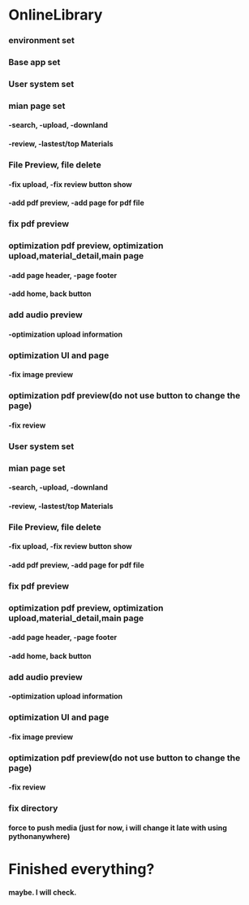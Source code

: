 # OnlineLibrary
### environment set
### Base app set
### User system set
### mian page set
#### -search, -upload, -downland
#### -review, -lastest/top Materials
### File Preview, file delete
#### -fix upload, -fix review button show 
#### -add pdf preview, -add page for pdf file
### fix pdf preview
### optimization pdf preview, optimization upload,material_detail,main page
#### -add page header, -page footer
#### -add home, back button
### add audio preview
#### -optimization upload information
### optimization UI and page
#### -fix image preview
### optimization pdf preview(do not use button to change the page)
#### -fix review
### User system set
### mian page set
#### -search, -upload, -downland
#### -review, -lastest/top Materials
### File Preview, file delete
#### -fix upload, -fix review button show 
#### -add pdf preview, -add page for pdf file
### fix pdf preview
### optimization pdf preview, optimization upload,material_detail,main page
#### -add page header, -page footer
#### -add home, back button
### add audio preview
#### -optimization upload information
### optimization UI and page
#### -fix image preview
### optimization pdf preview(do not use button to change the page)
#### -fix review
### fix directory
#### force to push media (just for now, i will change it late with using pythonanywhere)
# Finished everything?
#### maybe. I will check.
